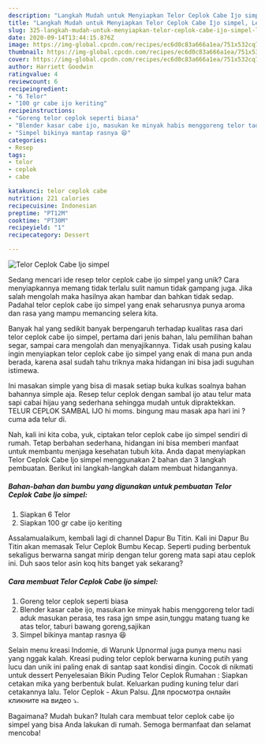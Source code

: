 ```yaml
---
description: "Langkah Mudah untuk Menyiapkan Telor Ceplok Cabe Ijo simpel, Lezat"
title: "Langkah Mudah untuk Menyiapkan Telor Ceplok Cabe Ijo simpel, Lezat"
slug: 325-langkah-mudah-untuk-menyiapkan-telor-ceplok-cabe-ijo-simpel-lezat
date: 2020-09-14T13:44:15.876Z
image: https://img-global.cpcdn.com/recipes/ec6d0c83a666a1ea/751x532cq70/telor-ceplok-cabe-ijo-simpel-foto-resep-utama.jpg
thumbnail: https://img-global.cpcdn.com/recipes/ec6d0c83a666a1ea/751x532cq70/telor-ceplok-cabe-ijo-simpel-foto-resep-utama.jpg
cover: https://img-global.cpcdn.com/recipes/ec6d0c83a666a1ea/751x532cq70/telor-ceplok-cabe-ijo-simpel-foto-resep-utama.jpg
author: Harriett Goodwin
ratingvalue: 4
reviewcount: 6
recipeingredient:
- "6 Telor"
- "100 gr cabe ijo keriting"
recipeinstructions:
- "Goreng telor ceplok seperti biasa"
- "Blender kasar cabe ijo, masukan ke minyak habis menggoreng telor tadi aduk masukan perasa, tes rasa jgn smpe asin,tunggu matang tuang ke atas telor, taburi bawang goreng,sajikan"
- "Simpel bikinya mantap rasnya 😆"
categories:
- Resep
tags:
- telor
- ceplok
- cabe

katakunci: telor ceplok cabe 
nutrition: 221 calories
recipecuisine: Indonesian
preptime: "PT12M"
cooktime: "PT30M"
recipeyield: "1"
recipecategory: Dessert

---
```



![Telor Ceplok Cabe Ijo simpel](https://img-global.cpcdn.com/recipes/ec6d0c83a666a1ea/751x532cq70/telor-ceplok-cabe-ijo-simpel-foto-resep-utama.jpg)

Sedang mencari ide resep telor ceplok cabe ijo simpel yang unik? Cara menyiapkannya memang tidak terlalu sulit namun tidak gampang juga. Jika salah mengolah maka hasilnya akan hambar dan bahkan tidak sedap. Padahal telor ceplok cabe ijo simpel yang enak seharusnya punya aroma dan rasa yang mampu memancing selera kita.

Banyak hal yang sedikit banyak berpengaruh terhadap kualitas rasa dari telor ceplok cabe ijo simpel, pertama dari jenis bahan, lalu pemilihan bahan segar, sampai cara mengolah dan menyajikannya. Tidak usah pusing kalau ingin menyiapkan telor ceplok cabe ijo simpel yang enak di mana pun anda berada, karena asal sudah tahu triknya maka hidangan ini bisa jadi suguhan istimewa.

Ini masakan simple yang bisa di masak setiap buka kulkas soalnya bahan bahannya simple aja. Resep telur ceplok dengan sambal ijo atau telur mata sapi cabai hijau yang sederhana sehingga mudah untuk dipraktekkan. TELUR CEPLOK SAMBAL IJO hi moms. bingung mau masak apa hari ini ? cuma ada telur di.


Nah, kali ini kita coba, yuk, ciptakan telor ceplok cabe ijo simpel sendiri di rumah. Tetap berbahan sederhana, hidangan ini bisa memberi manfaat untuk membantu menjaga kesehatan tubuh kita. Anda dapat menyiapkan Telor Ceplok Cabe Ijo simpel menggunakan 2 bahan dan 3 langkah pembuatan. Berikut ini langkah-langkah dalam membuat hidangannya.

<!--inarticleads1-->

##### Bahan-bahan dan bumbu yang digunakan untuk pembuatan Telor Ceplok Cabe Ijo simpel:

1. Siapkan 6 Telor
1. Siapkan 100 gr cabe ijo keriting


Assalamualaikum, kembali lagi di channel Dapur Bu Titin. Kali ini Dapur Bu Titin akan memasak Telur Ceplok Bumbu Kecap. Seperti puding berbentuk sekaligus berwarna sangat mirip dengan telur goreng mata sapi atau ceplok ini. Duh saos telor asin koq hits banget yak sekarang? 

<!--inarticleads2-->

##### Cara membuat Telor Ceplok Cabe Ijo simpel:

1. Goreng telor ceplok seperti biasa
1. Blender kasar cabe ijo, masukan ke minyak habis menggoreng telor tadi aduk masukan perasa, tes rasa jgn smpe asin,tunggu matang tuang ke atas telor, taburi bawang goreng,sajikan
1. Simpel bikinya mantap rasnya 😆


Selain menu kreasi Indomie, di Warunk Upnormal juga punya menu nasi yang nggak kalah. Kreasi puding telor ceplok berwarna kuning putih yang lucu dan unik ini paling enak di santap saat kondisi dingin. Cocok di nikmati untuk dessert Penyelesaian Bikin Puding Telor Ceplok Rumahan : Siapkan cetakan mika yang berbentuk bulat. Keluarkan puding kuning telur dari cetakannya lalu. Telor Ceplok - Akun Palsu. Для просмотра онлайн кликните на видео ⤵. 

Bagaimana? Mudah bukan? Itulah cara membuat telor ceplok cabe ijo simpel yang bisa Anda lakukan di rumah. Semoga bermanfaat dan selamat mencoba!
